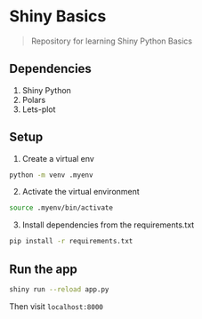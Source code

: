 # Shiny Basics

> Repository for learning Shiny Python Basics

## Dependencies

1. Shiny Python
2. Polars
3. Lets-plot

## Setup

1. Create a virtual env

```bash
python -m venv .myenv
```

2. Activate the virtual environment

```bash
source .myenv/bin/activate
```

3. Install dependencies from the requirements.txt

```bash
pip install -r requirements.txt
```

## Run the app

```bash
shiny run --reload app.py
```

Then visit `localhost:8000`

